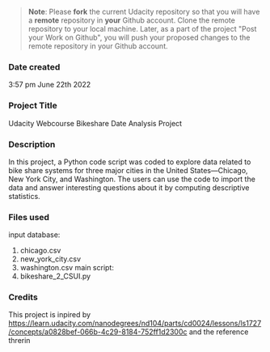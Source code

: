 >**Note**: Please **fork** the current Udacity repository so that you will have a **remote** repository in **your** Github account. Clone the remote repository to your local machine. Later, as a part of the project "Post your Work on Github", you will push your proposed changes to the remote repository in your Github account.

### Date created
3:57 pm June 22th 2022

### Project Title
Udacity Webcourse Bikeshare Date Analysis Project

### Description
In this project, a Python code script was coded to explore data related to bike share systems for three major cities in the United States—Chicago, New York City, and Washington. The users can use the code to import the data and answer interesting questions about it by computing descriptive statistics.

### Files used
input database:
1) chicago.csv
2) new_york_city.csv
3) washington.csv
main script:
1) bikeshare_2_CSUI.py

### Credits
This project is inpired by https://learn.udacity.com/nanodegrees/nd104/parts/cd0024/lessons/ls1727/concepts/a0828bef-066b-4c29-8184-752ff1d2300c and the reference threrin

